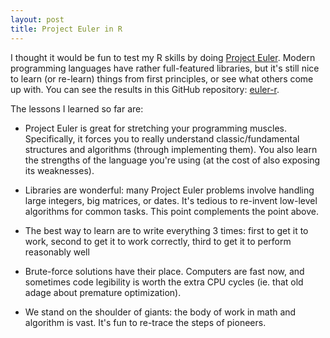 ```yaml
---
layout: post
title: Project Euler in R
---
```


I thought it would be fun to test my R skills by doing [Project Euler](https://projecteuler.net/). Modern programming languages have rather full-featured libraries, but it's still nice to learn (or re-learn) things from first principles, or see what others come up with. You can see the results in this GitHub repository: [euler-r](https://github.com/ptvan/euler-r). 

The lessons I learned so far are:

* Project Euler is great for stretching your programming muscles. Specifically, it forces you to really understand classic/fundamental structures and algorithms (through implementing them). You also learn the strengths of the language you're using (at the cost of also exposing its weaknesses).

* Libraries are wonderful: many Project Euler problems involve handling large integers, big matrices, or dates.
It's tedious to re-invent low-level algorithms for common tasks. This point complements the point above.

* The best way to learn are to write everything 3 times: first to get it to work, second to get it to work correctly, third to get it to perform reasonably well

* Brute-force solutions have their place. Computers are fast now, and sometimes code legibility is worth the extra CPU cycles (ie. that old adage about premature optimization).

* We stand on the shoulder of giants: the body of work in math and algorithm is vast. It's fun to re-trace the steps of pioneers.